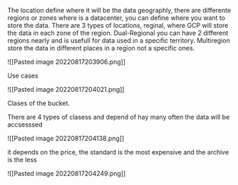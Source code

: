 The location define where it will be the data geographly, there are differente regions or zones where is a datacenter, you can define where you want to store the data. There are 3 types of locations, reginal, where GCP will store the data in each zone of the region. Dual-Regional you can have 2 different regions nearly and is usefull for data used in a specific territory.  Multiregion store the data in different places in a region not a specific ones.


![[Pasted image 20220817203906.png]]



Use cases

![[Pasted image 20220817204021.png]]


Clases of the bucket.

There are 4 types of clasess and depend of hay many often the data will be accsesssed

![[Pasted image 20220817204138.png]]


it depends on the price, the standard is the most expensive and the archive is the less

![[Pasted image 20220817204249.png]]


